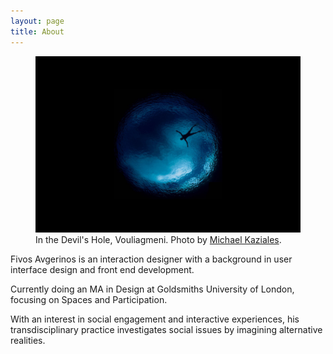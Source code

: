 ```yaml
---
layout: page
title: About
---
```

<figure>
    <img src="/images/2017/06/in-a-well.jpg" class="imgbleed">
    <figcaption>In the Devil's Hole, Vouliagmeni. Photo by <a href="https://www.instagram.com/mkaziales">Michael Kaziales</a>.</figcaption>
</figure>

Fivos Avgerinos is an interaction designer with a background in user interface design and front end development.

Currently doing an MA in Design at Goldsmiths University of London, focusing on Spaces and Participation.

With an interest in social engagement and interactive experiences, his transdisciplinary practice investigates social issues by imagining alternative realities.